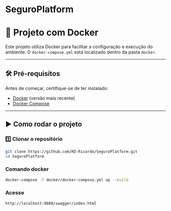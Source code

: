 # SeguroPlatform


# 🚀 Projeto com Docker

Este projeto utiliza Docker para facilitar a configuração e execução do ambiente. O `docker-compose.yml` está localizado dentro da pasta `docker`.

---

## 🛠 **Pré-requisitos**
Antes de começar, certifique-se de ter instalado:

- [Docker](https://www.docker.com/get-started) (versão mais recente)
- [Docker Compose](https://docs.docker.com/compose/install/)

---

## ▶️ **Como rodar o projeto**

### 1️⃣ Clonar o repositório
```sh
git clone https://github.com/RD-Ricardo/SeguroPlatform.git
cd SeguroPlatform
```

### Comando docker
```sh
docker-compose -f docker/docker-compose.yml up --build
```

### Acesse 
```sh
http://localhost:8080/swagger/index.html
```

